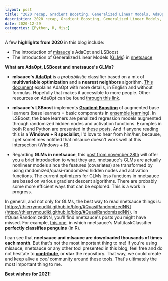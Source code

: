 ```yaml
---
layout: post
title: "2020 recap, Gradient Boosting, Generalized Linear Models, AdaOpt with nnetsauce and mlsauce"
description: 2020 recap, Gradient Boosting, Generalized Linear Models, AdaOpt with nnetsauce and mlsauce
date: 2020-12-29
categories: [Python, R, Misc]
---
```


A few **highlights from 2020** in this blog include:

- The introduction of [mlsauce](https://techtonique.github.io/mlsauce/)'s AdaOpt and LSBoost
- The introduction of Generalized Linear Models ([GLMs](https://en.wikipedia.org/wiki/Generalized_linear_model)) in [nnetsauce](https://techtonique.github.io/nnetsauce/)

**What are AdaOpt, LSBoost and nnetsauce's GLMs?**


- **mlsauce's [AdaOpt](https://thierrymoudiki.github.io/blog/#AdaOpt)** is a _probabilistic_ classifier based on a mix of **multivariable optimization** and a **nearest neighbors** algorithm. [This document](https://www.researchgate.net/publication/341409169_AdaOpt_Multivariable_optimization_for_classification) explains AdaOpt with more details, in English and without formulas. Hopefully that makes it accessible to more people. Other resources on AdaOpt can be 
found [through this link](https://thierrymoudiki.github.io/blog/index.html#AdaOpt). 

- **mlsauce's LSBoost** implements [**Gradient Boosting**](https://en.wikipedia.org/wiki/Gradient_boosting) of augmented base learners (base learners = basic components in [ensemble learning](https://en.wikipedia.org/wiki/Ensemble_learning)). In LSBoost, the base learners are penalized regression models augmented through randomized hidden nodes and activation functions. Examples in both R and Python are presented in [these posts](https://thierrymoudiki.github.io/blog/#LSBoost). And if anyone reading this is a **Windows + R specialist**, I'd love to hear from him/her, because, I get sometimes notified that mlsauce doesn't work well at this intersection (Windows + R). 

- Regarding **GLMs in nnetsauce**, this [post from november 28th](https://thierrymoudiki.github.io/blog/2020/11/28/explainableml/python/glms) will offer you a brief introduction to what they are. nnetsauce's GLMs are actually nonlinear models since the features (covariates) are transformed by using randomized/quasi-randomized hidden nodes and activation functions. The current optimizers for GLMs loss functions in nnetsauce are based on various gradient descent algorithms. There are probably some more efficient  ways that can be explored. This is a work in progress.  

In general, and not only for GLMs, the best way to read nnetsauce things is: [https://thierrymoudiki.github.io/blog/#QuasiRandomizedNN](https://thierrymoudiki.github.io/blog/#QuasiRandomizedNN). In #QuasiRandomizedNN, you'll find nnetsauce's posts you might have missed. For example, [this one](https://thierrymoudiki.github.io/blog/2020/12/11/r/quasirandomizednn/classify-penguins-nnetsauce), in which nnetsauce's MultitaskClassifier **perfectly classifies penguins** (in R).

I can see that **nnetsauce and mlsauce are downloaded thousands of times each month**. But that's not the most important thing to me! 
If you're using mlsauce, nnetsauce or any other tool presented in this blog, feel free and do not hesitate to [**contribute**](https://thierrymoudiki.github.io/blog/2020/02/14/misc/git-github), or **star** the repository. That way, we could create and keep alive a _cool_ community around these tools. That's ultimately the most important thing to me.


**Best wishes for 2021!** 
